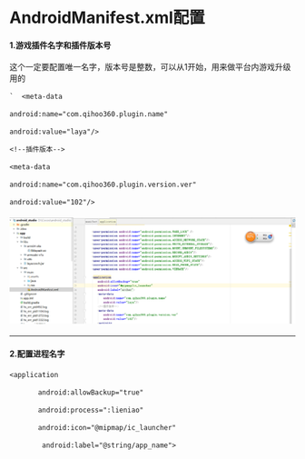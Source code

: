 # 

# AndroidManifest.xml配置

#### 1.游戏插件名字和插件版本号

这个一定要配置唯一名字，版本号是整数，可以从1开始，用来做平台内游戏升级用的

    `  <meta-data

`android:name="com.qihoo360.plugin.name"`

`android:value="laya"/>`

`<!--插件版本-->`

`<meta-data`

`android:name="com.qihoo360.plugin.version.ver"`

`android:value="102"/>`

#### ![](/assets/TIM截图20180828175443.png)

---

#### 2.配置进程名字



 `<application
`

`        android:allowBackup="true"
`

`        android:process=":lieniao"
`

`        android:icon="@mipmap/ic_launcher"
`

`        android:label="@string/app_name">`



